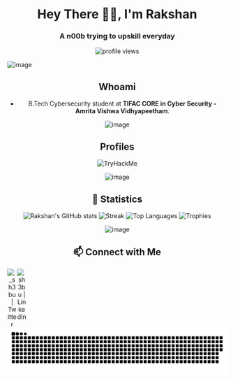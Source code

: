 <h1 align="center">Hey There 👋🏻, I'm Rakshan </h1>
<h3 align="center"> A n00b trying to upskill everyday </h3>
<p align="center"> <img src="https://visitcount.itsvg.in/api?id=rakshan-k&label=Profile%20Views&pretty=false)](https://visitcount.itsvg.in" alt="profile views" /> </p>

![image](https://user-images.githubusercontent.com/59029171/162222621-7e7fbad3-4f33-4964-94a8-6f6189e97142.png)

<div align="center">
  
## Whoami

- B.Tech Cybersecurity student at **TIFAC CORE in Cyber Security - Amrita Vishwa  Vidhyapeetham**.



![image](https://user-images.githubusercontent.com/59029171/162222621-7e7fbad3-4f33-4964-94a8-6f6189e97142.png)

## Profiles 

<img src="https://tryhackme-badges.s3.amazonaws.com/r4k5h4n.png" alt="TryHackMe">

![image](https://user-images.githubusercontent.com/59029171/162222621-7e7fbad3-4f33-4964-94a8-6f6189e97142.png)

## 🧮 Statistics

![Rakshan's GitHub stats](https://github-readme-stats.vercel.app/api?username=rakshan-k&theme=midnight-purple&hide_border=false&include_all_commits=true&count_private=true)
![Streak](https://github-readme-streak-stats.herokuapp.com/?user=rakshan-k&theme=midnight-purple&hide_border=false)
![Top Languages](https://github-readme-stats.vercel.app/api/top-langs/?username=rakshan-k&theme=midnight-purple&hide_border=false&include_all_commits=true&count_private=true&layout=compact)
![Trophies](https://github-profile-trophy.vercel.app/?username=rakshan-k&theme=radical&no-frame=false&no-bg=true&margin-w=4)


![image](https://user-images.githubusercontent.com/59029171/162222621-7e7fbad3-4f33-4964-94a8-6f6189e97142.png)


## 📫 Connect with Me 

[<img align="left" alt="_sh3bu | Twitter" width="22px" src="https://cdn.jsdelivr.net/npm/simple-icons@v3/icons/twitter.svg"/>][twitter]
[<img align="left" alt="sh3bu | LinkedIn" width="22px" src="https://cdn.jsdelivr.net/npm/simple-icons@v3/icons/linkedin.svg"/>][linkedin]

<!-- Reference Links -->

[twitter]:  https://x.com/FacelessGod_11
[linkedin]: [https://linkedin.com/in/shebu](https://www.linkedin.com/in/rakshan-k-87089a25a/)

<picture>
<img src="https://raw.githubusercontent.com/hxu296/hxu296/output/github-contribution-grid-snake.svg" />
</picture>
  

